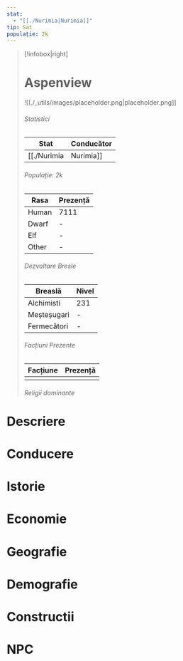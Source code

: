 ```yaml
---
stat:
  - "[[./Nurimia|Nurimia]]"
tip: Sat
populație: 2k
---
```

> [!infobox|right]
> # Aspenview
> ![[./_utils/images/placeholder.png|placeholder.png]]
> ###### Statistici
> | Stat | Conducător |  
> |---| --- | 
> |[[./Nurimia|Nurimia]]|\-| 
> ###### Populație: 2k 
> | Rasa | Prezență |
> | ---- | ---- |
> | Human | 7111 |
> | Dwarf | \- |
> | Elf | \- |
> | Other | \- |
> ###### Dezvoltare Bresle
> | Breaslă | Nivel |
> | ---- | ---- |
> | Alchimisti |  231|
> | Meșteșugari | \-|
> | Fermecători | \-|
> ###### Facțiuni Prezente
> | Facțiune | Prezență |
> |---|---|
> | | |
> ###### Religii dominante
# Descriere
# Conducere
# Istorie
# Economie
# Geografie
# Demografie
# Constructii
# NPC
<div><ul class="dataview list-view-ul"></ul></div>
<div><ul class="dataview list-view-ul"></ul></div>
